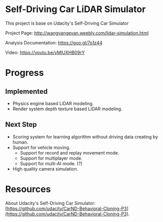 # Self-Driving Car LiDAR Simulator 

This project is base on Udacity's Self-Driving Car Simulator

Project Page: http://wangyangevan.weebly.com/lidar-simulation.html

Analysis Documentation: https://goo.gl/7o1z44

Video: https://youtu.be/vMlUXHB09rY

# Progress

## Implemented
* Physics engine based LiDAR modeling.
* Render system depth texture based LiDAR modeling.

## Next Step
* Scoring system for learning algorithm without driving data creating by human.
* Support for vehicle moving.
  * Support for record and replay movement mode.
  * Support for multiplayer mode.
  * Support for multi-AI mode. (?)
* High quality camera simulation.

# Resources
About Udacity's Self-Driving Car Simulator: [https://github.com/udacity/CarND-Behavioral-Cloning-P3](https://github.com/udacity/CarND-Behavioral-Cloning-P3).
